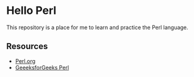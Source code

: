 # Hello Perl

This repository is a place for me to learn and practice the Perl language.

## Resources

- [Perl.org](https://www.perl.org/)
- [GeeeksforGeeks Perl](https://www.geeksforgeeks.org/perl-programming-language/)